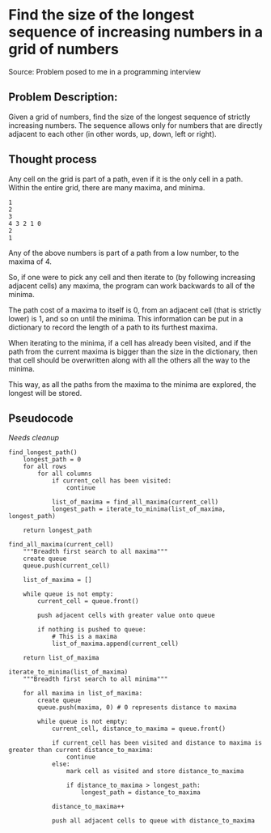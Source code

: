 # Find the size of the longest sequence of increasing numbers in a grid of numbers

Source: Problem posed to me in a programming interview

## Problem Description:

Given a grid of numbers, find the size of the longest sequence of strictly increasing numbers. The sequence allows only for numbers that are directly adjacent to each other (in other words, up, down, left or right).

## Thought process 

Any cell on the grid is part of a path, even if it is the only cell in a path. Within the entire grid, there are many maxima, and minima. 

```
1
2
3
4 3 2 1 0
2
1
```

Any of the above numbers is part of a path from a low number, to the maxima of 4.

So, if one were to pick any cell and then iterate to (by following increasing adjacent cells) any maxima, the program can work backwards to all of the minima. 

The path cost of a maxima to itself is 0, from an adjacent cell (that is strictly lower) is 1, and so on until the minima. This information can be put in a dictionary to record the length of a path to its furthest maxima. 

When iterating to the minima, if a cell has already been visited, and if the path from the current maxima is bigger than the size in the dictionary, then that cell should be overwritten along with all the others all the way to the minima.

This way, as all the paths from the maxima to the minima are explored, the longest will be stored.

## Pseudocode

*Needs cleanup*

```
find_longest_path()
	longest_path = 0
	for all rows
		for all columns
			if current_cell has been visited:
				continue

			list_of_maxima = find_all_maxima(current_cell)
			longest_path = iterate_to_minima(list_of_maxima, longest_path)

	return longest_path

find_all_maxima(current_cell)
	"""Breadth first search to all maxima"""
	create queue
	queue.push(current_cell)

	list_of_maxima = []

	while queue is not empty:
		current_cell = queue.front()

		push adjacent cells with greater value onto queue

		if nothing is pushed to queue:
			# This is a maxima
			list_of_maxima.append(current_cell)

	return list_of_maxima

iterate_to_minima(list_of_maxima)
	"""Breadth first search to all minima"""

	for all maxima in list_of_maxima:
		create queue
		queue.push(maxima, 0) # 0 represents distance to maxima

		while queue is not empty:
			current_cell, distance_to_maxima = queue.front()

			if current_cell has been visited and distance to maxima is greater than current distance_to_maxima:
				continue
			else:
				mark cell as visited and store distance_to_maxima

				if distance_to_maxima > longest_path:
					longest_path = distance_to_maxima

			distance_to_maxima++

			push all adjacent cells to queue with distance_to_maxima

```
